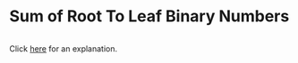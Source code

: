 # Sum of Root To Leaf Binary Numbers 

~~~java

~~~

Click [here](Explanation.md) for an explanation.


